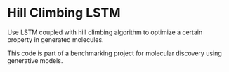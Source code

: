 # Hill Climbing LSTM

Use LSTM coupled with hill climbing algorithm to optimize a certain property in generated molecules.

This code is part of a benchmarking project for molecular discovery using generative models.

